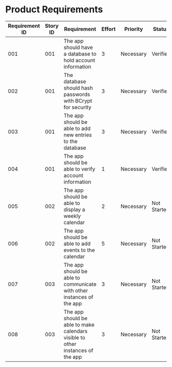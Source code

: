 # Product Requirements

| Requirement ID | Story ID | Requirement | Effort | Priority | Status |
|----------------|----------|-------------|--------|----------|--------|
| 001 | 001 | The app should have a database to hold account information | 3 | Necessary | Verified |
| 002 | 001 | The database should hash passwords with BCrypt for security | 3 | Necessary | Verified |
| 003 | 001 | The app should be able to add new entries to the database | 3 | Necessary | Verified |
| 004 | 001 | The app should be able to verify account information | 1 | Necessary | Verified |
| 005 | 002 | The app should be able to display a weekly calendar | 2 | Necessary | Not Started |
| 006 | 002 | The app should be able to add events to the calendar | 5 | Necessary | Not Started |
| 007 | 003 | The app should be able to communicate with other instances of the app | 3 | Necessary | Not Started |
| 008 | 003 | The app should be able to make calendars visible to other instances of the app | 3 | Necessary | Not Started |
